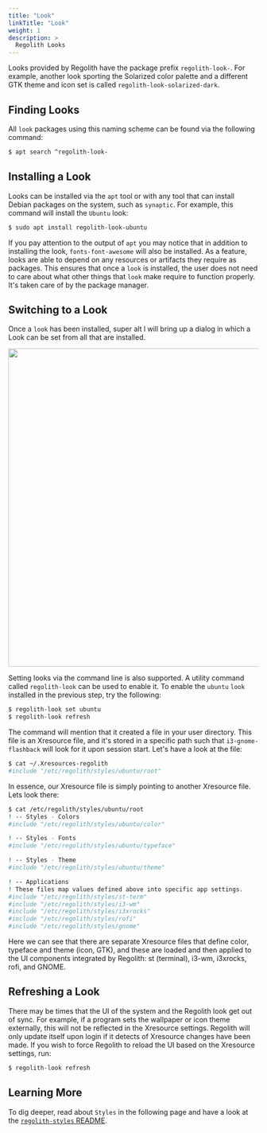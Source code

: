 ```yaml
---
title: "Look"
linkTitle: "Look"
weight: 1
description: >
  Regolith Looks
---
```


Looks provided by Regolith have the package prefix <code>regolith-look-</code>.  For example, another look sporting the Solarized color palette and a different GTK theme and icon set is called <code>regolith-look-solarized-dark</code>.  


## Finding Looks
All <code>look</code> packages using this naming scheme can be found via the following command:
```bash
$ apt search ^regolith-look-
```

## Installing a Look
Looks can be installed via the `apt` tool or with any tool that can install Debian packages on the system, such as `synaptic`.  For example, this command will install the `Ubuntu` look:
```bash
$ sudo apt install regolith-look-ubuntu
```

If you pay attention to the output of `apt` you may notice that in addition to installing the look, `fonts-font-awesome` will also be installed. As a feature, looks are able to depend on any resources or artifacts they require as packages.  This ensures that once a `look` is installed, the user does not need to care about what other things that `look` make require to function properly.  It's taken care of by the package manager.

## Switching to a Look

Once a `look` has been installed, <span class="text-nowrap"><span class="badge badge-warning">super</span> <span class="badge badge-warning">alt</span> <span class="badge badge-warning">l</span></span> will bring up a dialog in which a Look can be set from all that are installed.

<img class="shadow m-5" src="../regolith-select-look.png" width="640px"/>

Setting looks via the command line is also supported.  A utility command called `regolith-look` can be used to enable it.  To enable the `ubuntu` `look` installed in the previous step, try the following:
```bash
$ regolith-look set ubuntu
$ regolith-look refresh
```

The command will mention that it created a file in your user directory.  This file is an Xresource file, and it's stored in a specific path such that `i3-gnome-flashback` will look for it upon session start.  Let's have a look at the file:
```bash
$ cat ~/.Xresources-regolith
#include "/etc/regolith/styles/ubuntu/root"
```

In essence, our Xresource file is simply pointing to another Xresource file.  Lets look there:
```bash
$ cat /etc/regolith/styles/ubuntu/root
! -- Styles - Colors
#include "/etc/regolith/styles/ubuntu/color"

! -- Styles - Fonts
#include "/etc/regolith/styles/ubuntu/typeface"

! -- Styles - Theme
#include "/etc/regolith/styles/ubuntu/theme"

! -- Applications
! These files map values defined above into specific app settings.
#include "/etc/regolith/styles/st-term"
#include "/etc/regolith/styles/i3-wm"
#include "/etc/regolith/styles/i3xrocks"
#include "/etc/regolith/styles/rofi"
#include "/etc/regolith/styles/gnome"
```

Here we can see that there are separate Xresource files that define color, typeface and theme (icon, GTK), and these are loaded and then applied to the UI components integrated by Regolith: st (terminal), i3-wm, i3xrocks, rofi, and GNOME.

## Refreshing a Look

There may be times that the UI of the system and the Regolith look get out of sync.  For example, if a program sets the wallpaper or icon theme externally, this will not be reflected in the Xresource settings.  Regolith will only update itself upon login if it detects of Xresource changes have been made.  If you wish to force Regolith to reload the UI based on the Xresource settings, run:
```bash
$ regolith-look refresh
```

## Learning More

To dig deeper, read about `Styles` in the following page and have a look at the [`regolith-styles` README](https://github.com/regolith-linux/regolith-styles).